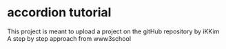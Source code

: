 # accordion tutorial
This project is meant to upload a project on the gitHub repository by iKKim
A step by step approach from www3school
